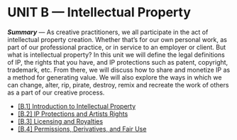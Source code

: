 # UNIT B — Intellectual Property
***Summary*** — As creative practitioners, we all participate in the act of intellectual property creation. Whether that’s for our own personal work, as part of our professional practice, or in service to an employer or client. But what is intellectual property? In this unit we will define the legal definitions of IP, the rights that you have, and IP protections such as patent, copyright, trademark, etc. From there, we will discuss how to share and monetize IP as a method for generating value. We will also explore the ways in which we can change, alter, rip, pirate, destroy, remix and recreate the work of others as a part of our creative process.

* [[B.1]	Introduction to Intellectual Property  
](https://github.com/Orthelious/PDCP_Spring2019/blob/master/units/B_IntellectualProperty/b1_intro_to_intellectual_property.md)
* [[B.2] IP Protections and Artists Rights  
](https://github.com/Orthelious/PDCP_Spring2019/blob/master/units/B_IntellectualProperty/b2_ip_protections_and_artists_rights.md)
* [[B.3] Licensing and Royalties  
](https://github.com/Orthelious/PDCP_Spring2019/blob/master/units/B_IntellectualProperty/b3_licensing_and_royalties.md)
* [[B.4]	Permissions, Derivatives, and Fair Use](https://github.com/Orthelious/PDCP_Spring2019/blob/master/units/B_IntellectualProperty/b4_permissions_derivitatives_fairuse.md)
